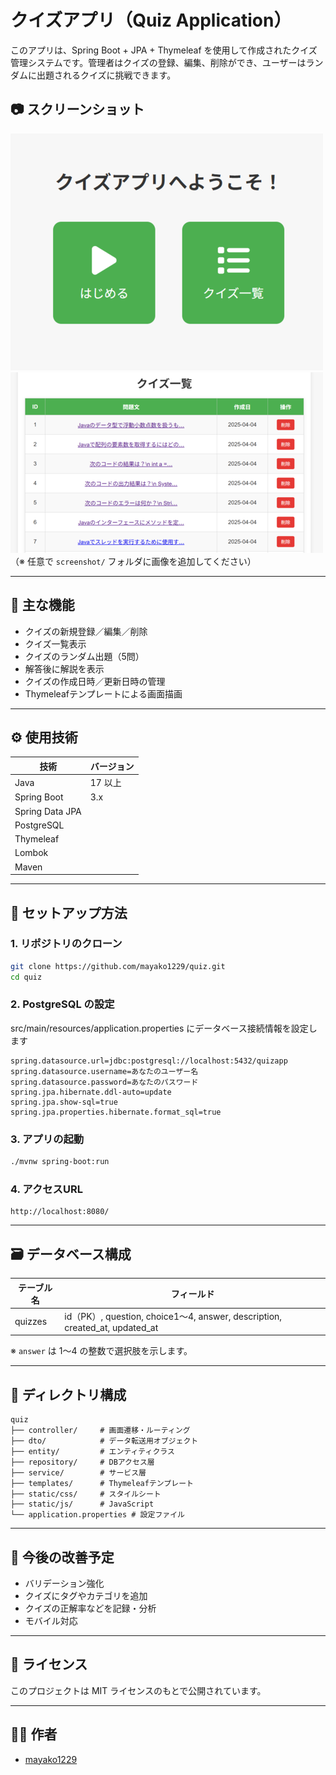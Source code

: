 
# クイズアプリ（Quiz Application）

このアプリは、Spring Boot + JPA + Thymeleaf を使用して作成されたクイズ管理システムです。管理者はクイズの登録、編集、削除ができ、ユーザーはランダムに出題されるクイズに挑戦できます。

## 📷 スクリーンショット

![トップ画面](./screenshot/top.png)  
![クイズ一覧画面](./screenshot/list.png)  
（※ 任意で `screenshot/` フォルダに画像を追加してください）

---

## 📌 主な機能

- クイズの新規登録／編集／削除
- クイズ一覧表示
- クイズのランダム出題（5問）
- 解答後に解説を表示
- クイズの作成日時／更新日時の管理
- Thymeleafテンプレートによる画面描画

---

## ⚙️ 使用技術

| 技術             | バージョン       |
|------------------|------------------|
| Java             | 17 以上          |
| Spring Boot      | 3.x              |
| Spring Data JPA  |                  |
| PostgreSQL       |                  |
| Thymeleaf        |                  |
| Lombok           |                  |
| Maven            |                  |

---

## 🚀 セットアップ方法

### 1. リポジトリのクローン

```bash
git clone https://github.com/mayako1229/quiz.git
cd quiz
```

### 2. PostgreSQL の設定

src/main/resources/application.properties にデータベース接続情報を設定します

```properties
spring.datasource.url=jdbc:postgresql://localhost:5432/quizapp
spring.datasource.username=あなたのユーザー名
spring.datasource.password=あなたのパスワード
spring.jpa.hibernate.ddl-auto=update
spring.jpa.show-sql=true
spring.jpa.properties.hibernate.format_sql=true
```

### 3. アプリの起動

```bash
./mvnw spring-boot:run
```

### 4. アクセスURL

```
http://localhost:8080/
```

---

## 🗃️ データベース構成

| テーブル名 | フィールド |
|------------|------------|
| quizzes    | id（PK）, question, choice1〜4, answer, description, created_at, updated_at |

※ `answer` は 1〜4 の整数で選択肢を示します。

---

## 📂 ディレクトリ構成

```
quiz
├── controller/     # 画面遷移・ルーティング
├── dto/            # データ転送用オブジェクト
├── entity/         # エンティティクラス
├── repository/     # DBアクセス層
├── service/        # サービス層
├── templates/      # Thymeleafテンプレート
├── static/css/     # スタイルシート
├── static/js/      # JavaScript
└── application.properties # 設定ファイル
```

---

## 📌 今後の改善予定

- バリデーション強化
- クイズにタグやカテゴリを追加
- クイズの正解率などを記録・分析
- モバイル対応

---

## 📄 ライセンス

このプロジェクトは MIT ライセンスのもとで公開されています。

---

## 👩‍💻 作者

- [mayako1229](https://github.com/mayako1229)
